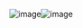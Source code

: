 ![image](https://github.com/user-attachments/assets/d08d5d5d-95c4-45fb-9830-89a6dd2a2023)![image](https://github.com/user-attachments/assets/47ba0394-e914-4ddb-bc3a-5ccab1bf052d)
